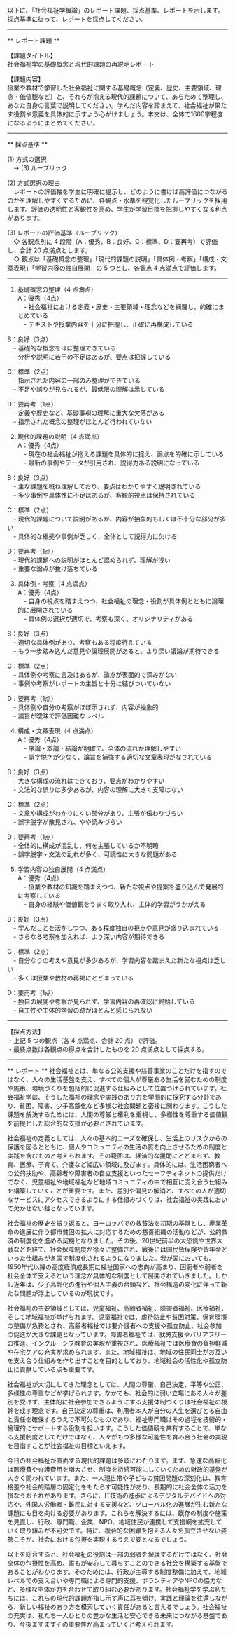 以下に、「社会福祉学概論」のレポート課題、採点基準、レポートを示します。採点基準に従って、レポートを採点してください。

---------------------------------------
** レポート課題 **

【課題タイトル】  
社会福祉学の基礎概念と現代的課題の再説明レポート

【課題内容】  
授業や教材で学習した社会福祉に関する基礎概念（定義、歴史、主要領域、理念・価値観など）と、それらが抱える現代的課題について、あらためて整理し、あなた自身の言葉で説明してください。学んだ内容を踏まえて、社会福祉が果たす役割や意義を具体的に示すよう心がけましょう。本文は、全体で1600字程度になるようにまとめてください。

---------------------------------------
** 採点基準 **

(1) 方式の選択  
　→ (3) ルーブリック

(2) 方式選択の理由  
　レポートの評価軸を学生に明確に提示し、どのように書けば高評価につながるのかを理解しやすくするために、各観点・水準を視覚化したルーブリックを採用します。評価の透明性と客観性を高め、学生が学習目標を把握しやすくなる利点があります。

(3) レポートの評価基準（ルーブリック）  
　◇ 各観点別に 4 段階（A：優秀、B：良好、C：標準、D：要再考）で評価し、合計 20 点満点とします。  
　◇ 観点は「基礎概念の整理」「現代的課題の説明」「具体例・考察」「構成・文章表現」「学習内容の独自展開」の 5 つとし、各観点 4 点満点で評価します。

----------------------------------------------------------------------
1. 基礎概念の整理（4 点満点）  
A：優秀（4点）  
　- 社会福祉における定義・歴史・主要領域・理念などを網羅し、的確にまとめている  
　- テキストや授業内容を十分に把握し、正確に再構成している  

B：良好（3点）  
　- 基礎的な概念をほぼ整理できている  
　- 分析や説明に若干の不足はあるが、要点は把握している  

C：標準（2点）  
　- 指示された内容の一部のみ整理ができている  
　- 不足や誤りが見られるが、最低限の理解は示している  

D：要再考（1点）  
　- 定義や歴史など、基礎事項の理解に重大な欠落がある  
　- 指示された概念の整理がほとんど行われていない  

2. 現代的課題の説明（4 点満点）  
A：優秀（4点）  
　- 現在の社会福祉が抱える課題を具体的に捉え、論点を的確に示している  
　- 最新の事例やデータが引用され、説得力ある説明になっている  

B：良好（3点）  
　- 主な課題を概ね理解しており、要点はわかりやすく説明されている  
　- 多少事例や具体性に不足はあるが、客観的視点は保持されている  

C：標準（2点）  
　- 現代的課題について説明があるが、内容が抽象的もしくは不十分な部分が多い  
　- 具体的な根拠や事例が乏しく、全体として説得力に欠ける  

D：要再考（1点）  
　- 現代的課題への説明がほとんど認められず、理解が浅い  
　- 重要な論点が抜け落ちている  

3. 具体例・考察（4 点満点）  
A：優秀（4点）  
　- 自身の視点を踏まえつつ、社会福祉の理念・役割が具体例とともに論理的に展開されている  
　- 具体例の選択が適切で、考察も深く、オリジナリティがある  

B：良好（3点）  
　- 適切な具体例があり、考察もある程度行えている  
　- もう一歩踏み込んだ意見や論理展開があると、より深い議論が期待できる  

C：標準（2点）  
　- 具体例や考察に言及はあるが、論点が表面的で深みがない  
　- 事例や考察がレポートの主旨と十分に結びついていない  

D：要再考（1点）  
　- 具体例や自分の考察がほぼ示されず、内容が抽象的  
　- 論旨が曖昧で評価困難なレベル  

4. 構成・文章表現（4 点満点）  
A：優秀（4点）  
　- 序論・本論・結論が明確で、全体の流れが理解しやすい  
　- 誤字脱字が少なく、論旨を補強する適切な文章表現がなされている  

B：良好（3点）  
　- 大きな構成の流れはできており、要点がわかりやすい  
　- 文法的な誤りは多少あるが、内容の理解に大きく支障はない  

C：標準（2点）  
　- 文章や構成がわかりにくい部分があり、主張が伝わりづらい  
　- 誤字脱字が散見され、やや読みづらい  

D：要再考（1点）  
　- 全体的に構成が混乱し、何を主張しているか不明瞭  
　- 誤字脱字・文法の乱れが多く、可読性に大きな問題がある  

5. 学習内容の独自展開（4 点満点）  
A：優秀（4点）  
　- 授業や教材の知識を踏まえつつ、新たな視点や提案を盛り込んで発展的に考察している  
　- 自身の経験や価値観をうまく取り入れ、主体的学習がうかがえる  

B：良好（3点）  
　- 学んだことを活かしつつ、ある程度独自の視点や意見が盛り込まれている  
　- さらなる考察を加えれば、より深い内容が期待できる  

C：標準（2点）  
　- 自分なりの考えや意見が多少あるが、学習内容を踏まえた新たな視点は乏しい  
　- 多くは授業や教材の再掲にとどまっている  

D：要再考（1点）  
　- 独自の展開や考察が見られず、学習内容の再確認に終始している  
　- 自主性や主体的学習の跡がほとんど感じられない  

----------------------------------------------------------------------
【採点方法】  
・上記 5 つの観点（各 4 点満点、合計 20 点）で評価。  
・最終点数は各観点の得点を合計したものを 20 点満点として採点する。  

---------------------------------------
** レポート **
社会福祉とは、単なる公的支援や慈善事業のことだけを指すのではなく、人々の生活基盤を支え、すべての個人が尊厳ある生活を営むための制度や施策、環境づくりを包括的に促進する仕組みとして位置づけられています。社会福祉学は、そうした福祉の理念や実践のあり方を学問的に探究する分野であり、貧困、障害、少子高齢化など多様な社会問題と密接に関わります。こうした課題を解決するためには、人間の尊厳と権利を重視し、多様性を尊重する価値観を前提とした総合的な支援が必要とされています。

社会福祉の定義としては、人々の基本的ニーズを確保し、生活上のリスクからの保護を図るとともに、個人やコミュニティの生活の質を向上させるための制度と実践を含むものと考えられます。その範囲は、経済的な援助にとどまらず、教育、医療、子育て、介護など幅広い領域に及びます。具体的には、生活困窮者への公的扶助や、高齢者や障害者の自立支援といったセーフティネットの提供だけでなく、児童福祉や地域福祉など地域コミュニティの中で相互に支え合う仕組みを構築していくことが重要です。また、差別や偏見の解消と、すべての人が適切なサービスにアクセスできるようにする仕組みづくりは、社会福祉の実践において欠かせない柱となっています。

社会福祉の歴史を振り返ると、ヨーロッパでの救貧法を初期の基盤とし、産業革命の進展に伴う都市貧困の拡大に対応するための慈善組織の活動などが、公的救済の制度化を進める契機となりました。その後、20世紀前半の大恐慌や世界大戦などを経て、社会保障制度が徐々に整備され、戦後には国民皆保険や皆年金といった仕組みが各国で制度化されるようになりました。我が国においても、1950年代以降の高度経済成長期に福祉国家への志向が高まり、困窮者や弱者を社会全体で支えるという理念が具体的な制度として展開されていきました。しかし近年は、少子高齢化の進行や個人主義の台頭など、社会構造の変化に伴って新たな問題が浮上しているのが現状です。

社会福祉の主要領域としては、児童福祉、高齢者福祉、障害者福祉、医療福祉、そして地域福祉が挙げられます。児童福祉では、虐待防止や貧困対策、保育環境の整備が急務とされ、高齢者福祉では要介護者への支援や孤立防止、社会参加の促進が大きな課題となっています。障害者福祉では、就労支援やバリアフリーの推進、インクルーシブ教育の実現が重視され、医療福祉では医療費の負担軽減や在宅ケアの充実が求められます。また、地域福祉は、地域の住民同士がお互いを支え合う仕組みを作り出すことを目的としており、地域社会の活性化や孤立防止に貢献している点も重要です。

社会福祉が大切にしてきた理念としては、人間の尊厳、自己決定、平等や公正、多様性の尊重などが挙げられます。なかでも、社会的に弱い立場にある人々が差別を受けず、主体的に社会参加できるようにする支援体制づくりは社会福祉の根幹を成す理念です。自己決定の尊重は、利用者本人が自分の人生を選びとる自由と責任を確保するうえで不可欠なものであり、福祉専門職はその過程を技術的・倫理的にサポートする役割を担います。こうした価値観を共有することで、単なる支援制度としてだけではなく、人々がもつ多様な可能性を育み合う社会の実現を目指すことが社会福祉の目標といえます。

今日の社会福祉が直面する現代的課題は多岐にわたります。まず、急速な高齢化は医療費や介護費用を増大させ、制度を持続可能にしていくための財政的基盤が大きく問われています。また、一人親世帯や子どもの貧困問題の深刻化は、教育格差や社会的階層の固定化をもたらす可能性があり、長期的に社会全体の活力を損なうおそれがあります。さらに、IT技術の進歩によるデジタルデバイドへの対応や、外国人労働者・難民に対する支援など、グローバル化の進展が生む新たな課題にも目を向ける必要があります。これらを解決するには、既存の制度や施策を見直し、行政、専門職、企業、NPO、地域住民が連携して支援網を拡充していく取り組みが不可欠です。特に、複合的な困難を抱える人々を孤立させない姿勢こそが、社会における包摂を実現するうえで要となるでしょう。

以上を総合すると、社会福祉の役割は一部の弱者を保護するだけではなく、社会全体の包摂性を高め、誰もが安心して暮らすことのできる社会を構築する基盤であることがわかります。そのためには、行政が主導する制度整備に加えて、地域レベルでの支え合いや専門職による専門的支援、ボランティアやNPOの協力など、多様な主体が力を合わせて取り組む必要があります。社会福祉学を学ぶ私たちには、これらの現代的課題が指し示す声に耳を傾け、実践と理論を往還しながら、新しい福祉のあり方を模索していく責任があると言えるでしょう。社会福祉の充実は、私たち一人ひとりの豊かな生活と安心できる未来につながる基盤であり、今後ますますその重要性が高まっていくと考えられます。

